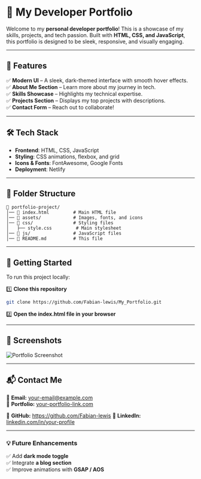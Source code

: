 # 🚀 My Developer Portfolio

Welcome to my **personal developer portfolio**! This is a showcase of my skills, projects, and tech passion. Built with **HTML, CSS, and JavaScript**, this portfolio is designed to be sleek, responsive, and visually engaging.

---

## 📌 Features
✅ **Modern UI** – A sleek, dark-themed interface with smooth hover effects.  
✅ **About Me Section** – Learn more about my journey in tech.  
✅ **Skills Showcase** – Highlights my technical expertise.  
✅ **Projects Section** – Displays my top projects with descriptions.  
✅ **Contact Form** – Reach out to collaborate!  

---

## 🛠️ Tech Stack
- **Frontend**: HTML, CSS, JavaScript  
- **Styling**: CSS animations, flexbox, and grid  
- **Icons & Fonts**: FontAwesome, Google Fonts  
- **Deployment**: Netlify  

---

## 📂 Folder Structure
```
📁 portfolio-project/
│── 📄 index.html         # Main HTML file  
│── 📁 assets/            # Images, fonts, and icons  
│── 📁 css/               # Styling files  
│   ├── style.css         # Main stylesheet  
│── 📁 js/                # JavaScript files 
│── 📄 README.md          # This file  
```

---

## 🚀 Getting Started
To run this project locally:

1️⃣ **Clone this repository**  
```bash
git clone https://github.com/Fabian-lewis/My_Portfolio.git
```
2️⃣ **Open the index.html file in your browser**  

---

## 📸 Screenshots
![Portfolio Screenshot](assets/portfolio-preview.png)  

---

## 📬 Contact Me
📧 **Email:** your-email@example.com  
🔗 **Portfolio:** [your-portfolio-link.com](https://fabian-ndush.netlify.app/)  

🐙 **GitHub:** https://github.com/Fabian-lewis
💼 **LinkedIn:** [linkedin.com/in/your-profile](https://www.linkedin.com/in/fabian-ndungu)  

---

### 💡 Future Enhancements
✅ Add **dark mode toggle**  
✅ Integrate **a blog section**  
✅ Improve animations with **GSAP / AOS**  
